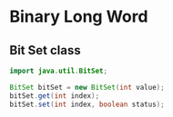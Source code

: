 # Binary Long Word

## Bit Set class

```java
import java.util.BitSet;

BitSet bitSet = new BitSet(int value);
bitSet.get(int index);
bitSet.set(int index, boolean status);
```



